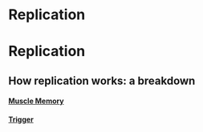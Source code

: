 # Replication

# Replication

## How replication works: a breakdown

#### [Muscle Memory](/learning/memorization/muscle-memory)

#### [Trigger](/learning/stimulus/trigger)